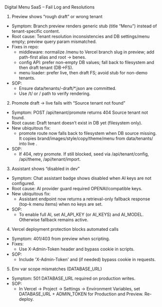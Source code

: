 Digital Menu SaaS – Fail Log and Resolutions

1) Preview shows “rough draft” or wrong tenant
- Symptom: Branch preview renders generic stub (title “Menu”) instead of tenant-specific content.
- Root cause: Tenant resolution inconsistencies and DB settings/menu empty; preview query param mismatched.
- Fixes in repo:
  - middleware: normalize /menu to Vercel branch slug in preview; add path-first alias and root → benes.
  - config API: prefer non-empty DB values; fall back to filesystem and then draft tenant (DB→FS).
  - menu loader: prefer live, then draft FS; avoid stub for non-demo tenants.
- SOP:
  - Ensure data/tenants/<slug>-draft/*.json are committed.
  - Use /t/<slug> or /<slug> path to verify rendering.

2) Promote draft → live fails with “Source tenant not found”
- Symptom: POST /api/tenant/promote returns 404 Source tenant not found.
- Root cause: Draft tenant doesn’t exist in DB yet (filesystem only).
- New ubiquitous fix:
  - promote route now falls back to filesystem when DB source missing. It copies brand/images/style/copy/theme/menu from data/tenants/<from> into live <to>.
- SOP:
  - If 404, retry promote. If still blocked, seed via /api/tenant/config, /api/theme, /api/tenant/import.

3) Assistant shows “disabled in dev”
- Symptom: Chat assistant badge shows disabled when AI keys are not configured.
- Root cause: AI provider guard required OPENAI/compatible keys.
- New ubiquitous fix:
  - Assistant endpoint now returns a retrieval-only fallback response (top-k menu items) when no keys are set.
- SOP:
  - To enable full AI, set AI_API_KEY (or AI_KEYS) and AI_MODEL. Otherwise fallback remains active.

4) Vercel deployment protection blocks automated calls
- Symptom: 401/403 from preview when scripting.
- Fixes:
  - Use X-Admin-Token header and bypass cookie in scripts.
- SOP:
  - Include 'X-Admin-Token' and (if needed) bypass cookie in requests.

5) Env var scope mismatches (DATABASE_URL)
- Symptom: 501 DATABASE_URL required on production writes.
- SOP:
  - In Vercel → Project → Settings → Environment Variables, set DATABASE_URL + ADMIN_TOKEN for Production and Preview. Re-deploy.


